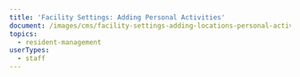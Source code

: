 ```yaml
---
title: 'Facility Settings: Adding Personal Activities'
document: /images/cms/facility-settings-adding-locations-personal-activities.pdf
topics:
  - resident-management
userTypes:
  - staff
---
```

